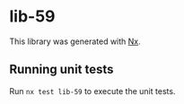 # lib-59

This library was generated with [Nx](https://nx.dev).

## Running unit tests

Run `nx test lib-59` to execute the unit tests.
